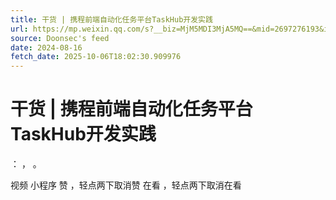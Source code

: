 ```yaml
---
title: 干货 | 携程前端自动化任务平台TaskHub开发实践
url: https://mp.weixin.qq.com/s?__biz=MjM5MDI3MjA5MQ==&mid=2697276193&idx=1&sn=f78c1f10f48a33878dd37e2cc7a4398a
source: Doonsec's feed
date: 2024-08-16
fetch_date: 2025-10-06T18:02:30.909976
---
```


# 干货 | 携程前端自动化任务平台TaskHub开发实践

：
，
。

视频
小程序
赞
，轻点两下取消赞
在看
，轻点两下取消在看